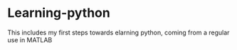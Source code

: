 # Learning-python

This includes my first steps towards elarning python, coming from a regular use in MATLAB
